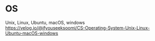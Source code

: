 # OS
Unix, Linux, Ubuntu, macOS, windows   
https://velog.io/@ifyouseeksoomi/CS-Operating-System-Unix-Linux-Ubuntu-macOS-windows
